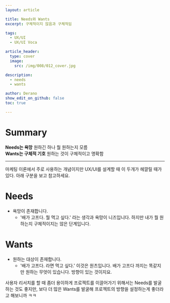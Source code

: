 ```yaml
---
layout: article

title: Needs와 Wants
excerpt: 구체적이지 않음과 구체적임

tags: 
  - UX/UI
  - UX/UI Voca

article_header:
  type: cover
  image:
    src: /img/008/012_cover.jpg

description: 
  - needs
  - wants

author: Derano
show_edit_on_github: false
toc: true

---
```


# Summary
**Needs는 욕망** 원하긴 하나 뭘 원하는지 모름  
**Wants는 구체적 기호** 원하는 것이 구체적이고 명확함

----- 
마케팅 이론에서 주로 사용하는 개념이지만 UX/UI를 설계할 때 이 두개가 헤깔릴 때가 있다. 아래 구분을 보고 참고하세요.
  
# Needs
- 욕망이 존재합니다.
  - '배가 고프다. 뭘 먹고 싶다.' 라는 생각과 욕망이 니즈입니다. 하지만 내가 뭘 원하는지 구체적이지는 않은 단계입니다.
  
# Wants
- 원하는 대상이 존재합니다.
  - '배가 고프다. 라면 먹고 싶다.' 이것은 원츠입니다. 배가 고프다 까지는 똑같지만 원하는 무엇이 있습니다. 방향이 있는 것이지요.

사용자 리서치를 할 때 좀더 용이하게 프로젝트를 이끌어가기 위해서는 Needs를 발굴하는 것도 좋지만, 보다 더 많은 Wants를 발굴해 프로젝트의 방향을 설정하는게 좋더라고 해보니까 ㅋㅋ